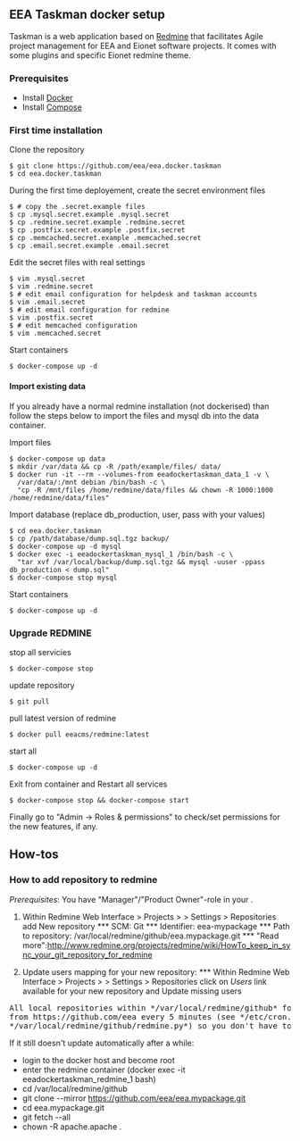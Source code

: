 ## EEA Taskman docker setup
Taskman is a web application based on [Redmine](http://www.redmine.org) that facilitates Agile project management for EEA and Eionet software projects. It comes with some plugins and specific Eionet redmine theme.

### Prerequisites

- Install [Docker](https://docs.docker.com/installation/)
- Install [Compose](https://docs.docker.com/compose/install/)

### First time installation

Clone the repository
    
    $ git clone https://github.com/eea/eea.docker.taskman
    $ cd eea.docker.taskman
    
During the first time deployement, create the secret environment files

    $ # copy the .secret.example files
    $ cp .mysql.secret.example .mysql.secret
    $ cp .redmine.secret.example .redmine.secret
    $ cp .postfix.secret.example .postfix.secret
    $ cp .memcached.secret.example .memcached.secret
    $ cp .email.secret.example .email.secret

Edit the secret files with real settings

    $ vim .mysql.secret
    $ vim .redmine.secret
    $ # edit email configuration for helpdesk and taskman accounts
    $ vim .email.secret
    $ # edit email configuration for redmine
    $ vim .postfix.secret
    $ # edit memcached configuration
    $ vim .memcached.secret
    
Start containers

    $ docker-compose up -d

#### Import existing data

If you already have a normal redmine installation (not dockerised) than follow the steps below to import the files and mysql db into the data container.

Import files
    
    $ docker-compose up data
    $ mkdir /var/data && cp -R /path/example/files/ data/
    $ docker run -it --rm --volumes-from eeadockertaskman_data_1 -v \
      /var/data/:/mnt debian /bin/bash -c \
      "cp -R /mnt/files /home/redmine/data/files && chown -R 1000:1000 /home/redmine/data/files"

Import database (replace db_production, user, pass with your values)
    
    $ cd eea.docker.taskman
    $ cp /path/database/dump.sql.tgz backup/
    $ docker-compose up -d mysql
    $ docker exec -i eeadockertaskman_mysql_1 /bin/bash -c \
      "tar xvf /var/local/backup/dump.sql.tgz && mysql -uuser -ppass db_production < dump.sql"
    $ docker-compose stop mysql
    
Start containers

    $ docker-compose up -d


### Upgrade REDMINE

stop all servicies
    
    $ docker-compose stop

update repository
    
    $ git pull

pull latest version of redmine

    $ docker pull eeacms/redmine:latest

start all
    
    $ docker-compose up -d
    
Exit from container and Restart all services
    
    $ docker-compose stop && docker-compose start

Finally go to "Admin -> Roles & permissions" to check/set permissions for the new features, if any.

## How-tos
### How to add repository to redmine

*Prerequisites*: You have "Manager"/"Product Owner"-role in your <Project>.

1. Within Redmine Web Interface > Projects > <Project> > Settings > Repositories add New repository
*** SCM: Git
*** Identifier: eea-mypackage
*** Path to repository: /var/local/redmine/github/eea.mypackage.git
*** "Read more":http://www.redmine.org/projects/redmine/wiki/HowTo_keep_in_sync_your_git_repository_for_redmine

2. Update users mapping for your new repository:
*** Within Redmine Web Interface > Projects > <Project> > Settings > Repositories click on *Users* link available for your new repository and Update missing users

<pre>
All local repositories within */var/local/redmine/github* folder are synced automatically
from https://github.com/eea every 5 minutes (see */etc/cron.d/sync_git_repos* and
*/var/local/redmine/github/redmine.py*) so you don't have to add them manually on server side.
</pre>


If it still doesn't update automatically after a while:
* login to the docker host and become root
* enter the redmine container (docker exec -it eeadockertaskman_redmine_1 bash)
* cd /var/local/redmine/github
* git clone --mirror https://github.com/eea/eea.mypackage.git
* cd eea.mypackage.git
* git fetch --all
* chown -R apache.apache .
